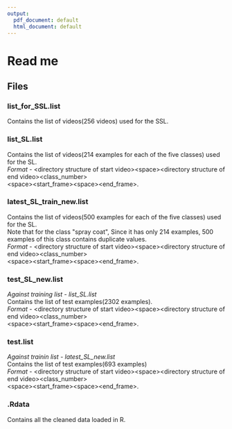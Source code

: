 ```yaml
---
output:
  pdf_document: default
  html_document: default
---
```

Read me
===================

## Files  

### list_for_SSL.list
Contains the list of videos(256 videos) used for the SSL.  

### list_SL.list
Contains the list of videos(214 examples for each of the five classes) used for the SL.  
*Format* - \<directory structure of start video>\<space>\<directory structure of end video>\<class_number>  
\<space>\<start_frame>\<space>\<end_frame>.   

### latest_SL_train_new.list
Contains the list of videos(500 examples for each of the five classes) used for the SL.  
Note that for the class "spray coat", Since it has only 214 examples, 500 examples of this class contains duplicate values.  
*Format* - \<directory structure of start video>\<space>\<directory structure of end video>\<class_number>  
\<space>\<start_frame>\<space>\<end_frame>.  

### test_SL_new.list  
*Against training list -  list_SL.list*  
Contains the list of test examples(2302 examples).  
*Format* - \<directory structure of start video>\<space>\<directory structure of end video>\<class_number>  
\<space>\<start_frame>\<space>\<end_frame>.  

### test.list
*Against trainin list - latest_SL_new.list*  
Contains the list of test examples(693 examples)  
*Format* - \<directory structure of start video>\<space>\<directory structure of end video>\<class_number>  
\<space>\<start_frame>\<space>\<end_frame>.  

### .Rdata
Contains all the cleaned data loaded in R.  
